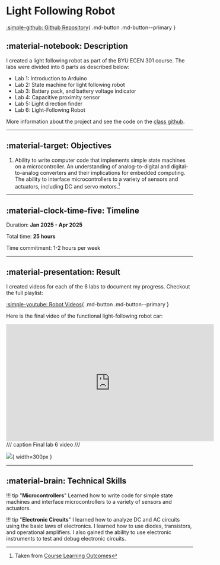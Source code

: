 # Light Following Robot

[:simple-github: Github Repository](https://github.com/randybeard/ECEn-240-301){ .md-button .md-button--primary }

## :material-notebook: Description

I created a light following robot as part of the BYU ECEN 301 course. The labs were divided into 6 parts as described below:

- Lab 1:  Introduction to Arduino
- Lab 2:  State machine for light following robot
- Lab 3:  Battery pack, and battery voltage indicator 
- Lab 4:  Capacitive proximity sensor 
- Lab 5:  Light direction finder
- Lab 6:  Light-Following Robot

More information about the project and see the code on the [class github](https://github.com/randybeard/ECEn-240-301).

***

## :material-target: Objectives

1. Ability to write computer code that implements simple state machines on a microcontroller. An understanding of analog-to-digital and digital-to-analog converters and their implications for embedded computing. The ability to interface microcontrollers to a variety of sensors and actuators, including DC and servo motors.[^1]

[^1]: Taken from [Course Learning Outcomes](https://catalog.byu.edu/courses/01690-007)

***

## :material-clock-time-five: Timeline

Duration: **Jan 2025 - Apr 2025**

Total time: **25 hours**

Time commitment: 1-2 hours per week

***

## :material-presentation: Result

I created videos for each of the 6 labs to document my progress. Checkout the full playlist:

[:simple-youtube: Robot Videos](https://www.youtube.com/playlist?list=PLowFtg2jVw8Sx9KG8gbls--YKVguQC0Y6){ .md-button .md-button--primary }

Here is the final video of the functional light-following robot car:

<iframe width="560" height="315" src="https://www.youtube.com/embed/UYye4r7Mz_k?si=ksJw49LCWdeQp19b" title="YouTube video player" frameborder="0" allow="accelerometer; autoplay; clipboard-write; encrypted-media; gyroscope; picture-in-picture; web-share" referrerpolicy="strict-origin-when-cross-origin" allowfullscreen></iframe>
/// caption
Final lab 6 video
///

![](#){ width=300px }

***

## :material-brain: Technical Skills

!!! tip "**Microcontrollers**"
    Learned how to write code for simple state machines and interface microcontrollers to a variety of sensors and actuators. 

!!! tip "**Electronic Circuits**"
    I learned how to analyze DC and AC circuits using the basic laws of electronics. I learned how to use diodes, transistors, and operational amplifiers. I also gained the ability to use electronic instruments to test and debug electronic circuits.